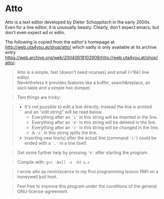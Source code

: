 # Atto

Atto is a text editor developed by Dieter Schoppitsch in the
early 2000s. Even for a line editor, it is unusually beasty.
Clearly, don't expect emacs, but don't even expect ed or
edlin.

The following is copied from the editor's homepage at
<http://web.uta4you.at/shop/atto/> which sadly is only available
at its archive entry <https://web.archive.org/web/20040618102909/http://web.uta4you.at/shop/atto/>:

> Atto is a simple, fast (doesn't need ncurses) and small
> (\<16k) line editor. <br> Nevertheless it provides features
> like a buffer, search&replace, an ascii table and a simple
> hex dumper.

> Two things are tricky:

> -   It's not possible to edit a line directly. Instead the
>     line is printed and an "edit string" will be read below.
>     -   Everything after an `'i'` in this string will be
>         inserted in the line.
>     -   Everything after an `'d'` in this string will be
>         deleted in the line.
>     -   Everything after an `'c'` in this string will be
>         changed in the line.
>     -   A `'s'` in this string splits the line.
> -   Inserting new line(s) after the actual line (command `'i'`)
>     could be ended with a `'.'` in a line itself.

> Get some further help by pressing `'h'` after starting the
> program.

> Compile with: `gcc -Wall -s -O3 a.c`

> I wrote atto as reminiscence to my first programming lesson
> 1981 on a honeywell bull host.

> Feel free to improve this program under the conditions of the
> general GNU-license-agreement.
